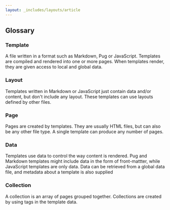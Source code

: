 ```yaml
---
layout: _includes/layouts/article
---
```


## Glossary

### Template

A file written in a format such as Markdown, Pug or JavaScript. Templates are
compiled and rendered into one or more pages. When templates render, they are
given access to local and global data.

### Layout

Templates written in Markdown or JavaScript just contain data and/or content,
but don't include any layout. These templates can use layouts defined by other
files.

### Page

Pages are created by templates. They are usually HTML files, but can also be any
other file type. A single template can produce any number of pages.

### Data

Templates use data to control the way content is rendered. Pug and Markdown
templates might include data in the form of front-mattter, while JavaScript
templates are only data. Data can be retrieved from a global data file, and
metadata about a template is also supplied

### Collection

A collection is an array of pages grouped together. Collections are created
by using tags in the template data.
